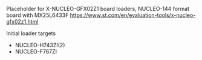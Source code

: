 Placeholder for X-NUCLEO-GFX02Z1 board loaders, NUCLEO-144 format board with MX25L6433F
https://www.st.com/en/evaluation-tools/x-nucleo-gfx02z1.html

Initial loader targets
  *  NUCLEO-H743ZI(2)
  *  NUCLEO-F767ZI
